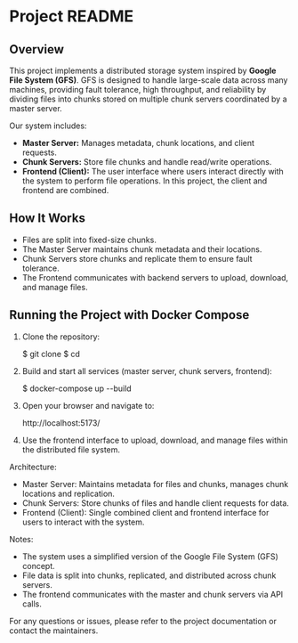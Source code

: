 # Project README

## Overview

This project implements a distributed storage system inspired by **Google File System (GFS)**. GFS is designed to handle large-scale data across many machines, providing fault tolerance, high throughput, and reliability by dividing files into chunks stored on multiple chunk servers coordinated by a master server.

Our system includes:

- **Master Server:** Manages metadata, chunk locations, and client requests.
- **Chunk Servers:** Store file chunks and handle read/write operations.
- **Frontend (Client):** The user interface where users interact directly with the system to perform file operations. In this project, the client and frontend are combined.

## How It Works

- Files are split into fixed-size chunks.
- The Master Server maintains chunk metadata and their locations.
- Chunk Servers store chunks and replicate them to ensure fault tolerance.
- The Frontend communicates with backend servers to upload, download, and manage files.

## Running the Project with Docker Compose

1. Clone the repository:

   $ git clone <repository-url>
   $ cd <repository-folder>

2. Build and start all services (master server, chunk servers, frontend):

   $ docker-compose up --build

3. Open your browser and navigate to:

   http://localhost:5173/

4. Use the frontend interface to upload, download, and manage files within the distributed file system.

Architecture:

- Master Server: Maintains metadata for files and chunks, manages chunk locations and replication.
- Chunk Servers: Store chunks of files and handle client requests for data.
- Frontend (Client): Single combined client and frontend interface for users to interact with the system.

Notes:

- The system uses a simplified version of the Google File System (GFS) concept.
- File data is split into chunks, replicated, and distributed across chunk servers.
- The frontend communicates with the master and chunk servers via API calls.

For any questions or issues, please refer to the project documentation or contact the maintainers.
